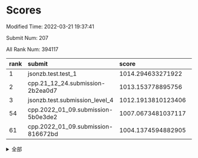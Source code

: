 # Scores

Modified Time: 2022-03-21 19:37:41

Submit Num: 207

All Rank Num: 394117

| rank |               submit               |       score        |       sigma        | pk_num |
| :--- | :--------------------------------- | :----------------- | :----------------- | :----- |
| 1    | jsonzb.test.test_1                 | 1014.294633271922  | 0.8223215085243432 | 7617   |
| 2    | cpp.21_12_24.submission-2b2ea0d7   | 1013.153778895756  | 0.800984954317247  | 7619   |
| 3    | jsonzb.test.submission_level_4     | 1012.1913810123406 | 0.8079044702683014 | 7617   |
| 54   | cpp.2022_01_09.submission-5b0e3de2 | 1007.0673481037117 | 0.7407852062512877 | 7615   |
| 61   | cpp.2022_01_09.submission-816672bd | 1004.1374594882905 | 0.7102648910280085 | 7614   |


<details>
<summary>全部</summary>

| rank |                 submit                 |       score        |       sigma        | pk_num |
| :--- | :------------------------------------- | :----------------- | :----------------- | :----- |
| 1    | jsonzb.test.test_1                     | 1014.294633271922  | 0.8223215085243432 | 7617   |
| 2    | cpp.21_12_24.submission-2b2ea0d7       | 1013.153778895756  | 0.800984954317247  | 7619   |
| 3    | jsonzb.test.submission_level_4         | 1012.1913810123406 | 0.8079044702683014 | 7617   |
| 4    | gobigger.level_3.submission_level_3_24 | 1011.7849045279748 | 0.7908835108896162 | 7618   |
| 5    | gobigger.level_3.submission_level_3_2  | 1011.3908383996504 | 0.7643331140885568 | 7615   |
| 6    | gobigger.level_3.submission_level_3_5  | 1011.1746975243191 | 0.7691417731289791 | 7618   |
| 7    | gobigger.level_3.submission_level_3_4  | 1011.1565088918603 | 0.764038311207129  | 7615   |
| 8    | gobigger.level_3.submission_level_3_15 | 1011.1174561731633 | 0.76926643341506   | 7615   |
| 9    | gobigger.level_3.submission_level_3_45 | 1011.0889104464677 | 0.7808733290416554 | 7619   |
| 10   | gobigger.level_3.submission_level_3_26 | 1010.7081578254198 | 0.7452965828611737 | 7611   |
| 11   | gobigger.level_3.submission_level_3_22 | 1010.6441070191286 | 0.7618084006368055 | 7619   |
| 12   | gobigger.level_3.submission_level_3_18 | 1010.6260834346031 | 0.7796140853689977 | 7614   |
| 13   | gobigger.level_3.submission_level_3_19 | 1010.5725467436746 | 0.772834922952898  | 7615   |
| 14   | gobigger.level_3.submission_level_3_27 | 1010.5630415423159 | 0.7854534575591092 | 7622   |
| 15   | gobigger.level_3.submission_level_3_12 | 1010.5383609633232 | 0.7482465485482126 | 7615   |
| 16   | gobigger.level_3.submission_level_3_37 | 1010.5197895361708 | 0.785599026199942  | 7613   |
| 17   | gobigger.level_3.submission_level_3_35 | 1010.451903441316  | 0.7619008770869596 | 7616   |
| 18   | gobigger.level_3.submission_level_3_42 | 1010.261469436757  | 0.7590381203874598 | 7617   |
| 19   | gobigger.level_3.submission_level_3_16 | 1010.2532910139678 | 0.7754497217322491 | 7620   |
| 20   | gobigger.level_3.submission_level_3_10 | 1010.2204246469381 | 0.7445864362936032 | 7613   |
| 21   | gobigger.level_3.submission_level_3_21 | 1010.1556151093234 | 0.7756303055828109 | 7621   |
| 22   | gobigger.level_3.submission_level_3_32 | 1010.1381109420148 | 0.7952626551092413 | 7621   |
| 23   | gobigger.level_3.submission_level_3_31 | 1010.1369069863757 | 0.7473346710304464 | 7614   |
| 24   | gobigger.level_3.submission_level_3_48 | 1010.1051084557837 | 0.7568223908845199 | 7620   |
| 25   | gobigger.level_3.submission_level_3_7  | 1010.1000058248209 | 0.7594843055865249 | 7614   |
| 26   | gobigger.level_3.submission_level_3_8  | 1010.0525788203097 | 0.7634111751710917 | 7615   |
| 27   | gobigger.level_3.submission_level_3_11 | 1009.9802626831039 | 0.7629024699721814 | 7616   |
| 28   | gobigger.level_3.submission_level_3_44 | 1009.9652149581319 | 0.755569169604826  | 7617   |
| 29   | gobigger.level_3.submission_level_3_20 | 1009.8655418871878 | 0.7434723568932089 | 7618   |
| 30   | gobigger.level_3.submission_level_3_43 | 1009.7999449067022 | 0.7467998129579039 | 7611   |
| 31   | gobigger.level_3.submission_level_3_1  | 1009.7981615521521 | 0.767157489534832  | 7612   |
| 32   | gobigger.level_3.submission_level_3_14 | 1009.7341745547626 | 0.7276132416281964 | 7621   |
| 33   | gobigger.level_3.submission_level_3_33 | 1009.6369291556404 | 0.7503343694902762 | 7618   |
| 34   | gobigger.level_3.submission_level_3_47 | 1009.6334806756009 | 0.74755094604676   | 7619   |
| 35   | gobigger.level_3.submission_level_3_9  | 1009.6163039964591 | 0.7681493737629045 | 7612   |
| 36   | gobigger.level_3.submission_level_3_40 | 1009.6000169679834 | 0.7335380828874278 | 7617   |
| 37   | gobigger.level_3.submission_level_3_0  | 1009.5461203276867 | 0.7248845037539244 | 7618   |
| 38   | gobigger.level_3.submission_level_3_41 | 1009.5360317920187 | 0.7608592816168415 | 7614   |
| 39   | gobigger.level_3.submission_level_3_3  | 1009.401275461808  | 0.7672340129335574 | 7615   |
| 40   | gobigger.level_3.submission_level_3_23 | 1009.3884712759807 | 0.7506835922288001 | 7617   |
| 41   | gobigger.level_3.submission_level_3_49 | 1009.3760911003878 | 0.7402366683403713 | 7613   |
| 42   | gobigger.level_3.submission_level_3_6  | 1009.3689212695114 | 0.7744082275196249 | 7616   |
| 43   | gobigger.level_3.submission_level_3_38 | 1009.080022488414  | 0.7580618440109574 | 7616   |
| 44   | gobigger.level_3.submission_level_3_13 | 1008.9381153278647 | 0.722819088009442  | 7614   |
| 45   | gobigger.level_3.submission_level_3_17 | 1008.9090112136104 | 0.74965262798282   | 7614   |
| 46   | gobigger.level_3.submission_level_3_34 | 1008.8673822037438 | 0.7637942764235119 | 7616   |
| 47   | gobigger.level_3.submission_level_3_29 | 1008.8117887176364 | 0.7490301305397603 | 7618   |
| 48   | gobigger.level_3.submission_level_3_30 | 1008.7941649349373 | 0.7425461618873442 | 7614   |
| 49   | gobigger.level_3.submission_level_3_46 | 1008.7711338785143 | 0.7468340091736425 | 7619   |
| 50   | gobigger.level_3.submission_level_3_28 | 1008.6380281533262 | 0.7300970385314887 | 7609   |
| 51   | gobigger.level_3.submission_level_3_39 | 1008.5524003971922 | 0.7374262613878484 | 7615   |
| 52   | gobigger.level_3.submission_level_3_36 | 1008.5463589761553 | 0.7636571029789909 | 7619   |
| 53   | gobigger.level_3.submission_level_3_25 | 1007.2049112364489 | 0.7382860886139527 | 7618   |
| 54   | cpp.2022_01_09.submission-5b0e3de2     | 1007.0673481037117 | 0.7407852062512877 | 7615   |
| 55   | gobigger.level_1.submission_level_1_26 | 1005.3314082878683 | 0.7190455112882203 | 7615   |
| 56   | gobigger.level_1.submission_level_1_27 | 1004.9047189181557 | 0.718750287587754  | 7618   |
| 57   | gobigger.level_1.submission_level_1_18 | 1004.9045761996033 | 0.7280248715428529 | 7615   |
| 58   | gobigger.level_1.submission_level_1_24 | 1004.6864875368419 | 0.7184917052643157 | 7613   |
| 59   | gobigger.level_1.submission_level_1_35 | 1004.5817872008216 | 0.7298782599271051 | 7618   |
| 60   | gobigger.level_1.submission_level_1_40 | 1004.4879842752812 | 0.735239818214632  | 7616   |
| 61   | cpp.2022_01_09.submission-816672bd     | 1004.1374594882905 | 0.7102648910280085 | 7614   |
| 62   | gobigger.level_1.submission_level_1_29 | 1004.0045083025709 | 0.7180750032230715 | 7615   |
| 63   | gobigger.level_1.submission_level_1_22 | 1003.9979398573291 | 0.7166840560090799 | 7616   |
| 64   | gobigger.level_1.submission_level_1_5  | 1003.9977853202378 | 0.7138164190777825 | 7618   |
| 65   | gobigger.level_1.submission_level_1_28 | 1003.9675337456501 | 0.7275123064109759 | 7613   |
| 66   | gobigger.level_1.submission_level_1_49 | 1003.8678709182752 | 0.7137007504105735 | 7614   |
| 67   | gobigger.level_1.submission_level_1_32 | 1003.8308581072654 | 0.7157043594189415 | 7615   |
| 68   | gobigger.level_1.submission_level_1_9  | 1003.7228879902199 | 0.7164384752264846 | 7615   |
| 69   | gobigger.level_1.submission_level_1_37 | 1003.6715192383997 | 0.7282741852541346 | 7614   |
| 70   | gobigger.level_1.submission_level_1_11 | 1003.6402878937221 | 0.716272282740727  | 7613   |
| 71   | gobigger.level_1.submission_level_1_21 | 1003.5897755635937 | 0.7171598670805093 | 7615   |
| 72   | gobigger.level_1.submission_level_1_43 | 1003.5640649725331 | 0.7097696417341195 | 7620   |
| 73   | gobigger.level_1.submission_level_1_16 | 1003.5554013651001 | 0.719214587919081  | 7614   |
| 74   | gobigger.level_1.submission_level_1_2  | 1003.547510895328  | 0.7098776907381555 | 7615   |
| 75   | gobigger.level_1.submission_level_1_1  | 1003.495719525793  | 0.7271214286827614 | 7611   |
| 76   | gobigger.level_1.submission_level_1_15 | 1003.4515921560169 | 0.7138745203161044 | 7612   |
| 77   | gobigger.level_1.submission_level_1_47 | 1003.4484712938861 | 0.7150592513123268 | 7619   |
| 78   | gobigger.level_1.submission_level_1_13 | 1003.4374616243867 | 0.7238301074532938 | 7611   |
| 79   | gobigger.level_1.submission_level_1_17 | 1003.4289262309015 | 0.7263751712958025 | 7618   |
| 80   | gobigger.level_1.submission_level_1_34 | 1003.3698061085614 | 0.7117318454637164 | 7617   |
| 81   | gobigger.level_1.submission_level_1_31 | 1003.2919022951463 | 0.7065267572414027 | 7615   |
| 82   | gobigger.level_1.submission_level_1_25 | 1003.2612807131753 | 0.7249288458520696 | 7615   |
| 83   | gobigger.level_1.submission_level_1_3  | 1003.2587245910582 | 0.7108466299156755 | 7614   |
| 84   | gobigger.level_1.submission_level_1_36 | 1003.2577054113179 | 0.7096015628130896 | 7615   |
| 85   | gobigger.level_1.submission_level_1_8  | 1003.2500151925922 | 0.7142706596060305 | 7613   |
| 86   | gobigger.level_1.submission_level_1_42 | 1003.2482154086398 | 0.7166667543654088 | 7617   |
| 87   | gobigger.level_1.submission_level_1_45 | 1003.2463864235372 | 0.7133277700324666 | 7618   |
| 88   | gobigger.level_1.submission_level_1_23 | 1003.1840805849813 | 0.7237156382431775 | 7616   |
| 89   | gobigger.level_1.submission_level_1_33 | 1003.1499099185736 | 0.7124339487788441 | 7615   |
| 90   | gobigger.level_1.submission_level_1_19 | 1003.1364557958809 | 0.7098934462726713 | 7615   |
| 91   | gobigger.level_1.submission_level_1_38 | 1003.1275066821499 | 0.716217770117854  | 7620   |
| 92   | gobigger.level_1.submission_level_1_4  | 1003.1073653823347 | 0.7198759529203218 | 7618   |
| 93   | gobigger.level_1.submission_level_1_6  | 1003.0999119260431 | 0.7216961879278943 | 7615   |
| 94   | gobigger.level_1.submission_level_1_30 | 1003.0696424482805 | 0.7150291719845614 | 7613   |
| 95   | gobigger.level_1.submission_level_1_20 | 1002.982717069986  | 0.7214001067419805 | 7615   |
| 96   | gobigger.level_1.submission_level_1_41 | 1002.9435386600793 | 0.7148270737464814 | 7617   |
| 97   | gobigger.level_1.submission_level_1_48 | 1002.8695336621226 | 0.7130981799766907 | 7611   |
| 98   | gobigger.level_1.submission_level_1_46 | 1002.7896023244128 | 0.7149771198598854 | 7608   |
| 99   | gobigger.level_1.submission_level_1_39 | 1002.7119955535364 | 0.7273868112889069 | 7618   |
| 100  | gobigger.level_1.submission_level_1_0  | 1002.5929670884175 | 0.7149506647247691 | 7611   |
| 101  | gobigger.level_1.submission_level_1_14 | 1002.5487057203775 | 0.7143252521275788 | 7611   |
| 102  | gobigger.level_1.submission_level_1_7  | 1002.530779828371  | 0.7161953944398807 | 7615   |
| 103  | gobigger.level_1.submission_level_1_10 | 1002.2747972063183 | 0.7101550739183596 | 7620   |
| 104  | gobigger.level_1.submission_level_1_44 | 1002.1985323983315 | 0.7092297202086041 | 7606   |
| 105  | gobigger.level_1.submission_level_1_12 | 1001.9391320145531 | 0.7118570158840279 | 7623   |
| 106  | gobigger.random.submission_random_28   | 997.7825653829121  | 0.7121986161347341 | 7622   |
| 107  | gobigger.random.submission_random_7    | 997.0146536918986  | 0.7102054268388052 | 7616   |
| 108  | gobigger.random.submission_random_43   | 996.9919710287802  | 0.7097901864690411 | 7620   |
| 109  | gobigger.random.submission_random_15   | 996.517374092524   | 0.712052229301923  | 7610   |
| 110  | gobigger.random.submission_random_5    | 996.5166389538979  | 0.7042947857332226 | 7613   |
| 111  | gobigger.random.submission_random_45   | 996.4311244597092  | 0.7061898682315357 | 7613   |
| 112  | gobigger.random.submission_random_8    | 996.4204472311079  | 0.7122998820120781 | 7613   |
| 113  | gobigger.random.submission_random_48   | 996.4185819996056  | 0.7130934992519297 | 7616   |
| 114  | gobigger.random.submission_random_47   | 996.3462385283689  | 0.7093259086338948 | 7616   |
| 115  | gobigger.random.submission_random_26   | 996.2867140368857  | 0.7055709082539512 | 7613   |
| 116  | gobigger.random.submission_random_32   | 996.2437959340464  | 0.7198880765364056 | 7614   |
| 117  | gobigger.random.submission_random_38   | 996.2013607925746  | 0.6883805387124456 | 7623   |
| 118  | gobigger.random.submission_random_20   | 996.1951278786457  | 0.7074094914992544 | 7616   |
| 119  | gobigger.random.submission_random_34   | 996.1797508048602  | 0.7079874897501467 | 7617   |
| 120  | gobigger.random.submission_random_19   | 996.1394116330331  | 0.7140003595487752 | 7614   |
| 121  | gobigger.random.submission_random_31   | 996.0867616140754  | 0.7082865827149393 | 7618   |
| 122  | gobigger.random.submission_random_25   | 996.0580812315123  | 0.6989978743819455 | 7614   |
| 123  | gobigger.random.submission_random_30   | 996.0330277146003  | 0.7122057375564338 | 7620   |
| 124  | gobigger.random.submission_random_13   | 996.0087757047875  | 0.7048426105723624 | 7617   |
| 125  | gobigger.random.submission_random_16   | 996.0087199287992  | 0.7338852426197005 | 7617   |
| 126  | gobigger.random.submission_random_46   | 995.9857497751465  | 0.702643715784231  | 7618   |
| 127  | gobigger.random.submission_random_27   | 995.9152886039012  | 0.7118966997783072 | 7617   |
| 128  | gobigger.random.submission_random_36   | 995.911580159241   | 0.6984499858843257 | 7619   |
| 129  | gobigger.random.submission_random_49   | 995.8656460780071  | 0.7032883306672154 | 7615   |
| 130  | gobigger.random.submission_random_18   | 995.7911324500784  | 0.7043757230000117 | 7614   |
| 131  | gobigger.random.submission_random_41   | 995.7905035540485  | 0.7058097150810324 | 7615   |
| 132  | gobigger.random.submission_random_40   | 995.7877094582849  | 0.6982160925615586 | 7616   |
| 133  | gobigger.random.submission_random_0    | 995.7796532185894  | 0.7031510695866239 | 7614   |
| 134  | gobigger.random.submission_random_39   | 995.7702624549369  | 0.7281341079094641 | 7614   |
| 135  | gobigger.random.submission_random_23   | 995.7683377598818  | 0.6967653720419382 | 7617   |
| 136  | gobigger.random.submission_random_3    | 995.7585340393249  | 0.7123515773446938 | 7611   |
| 137  | gobigger.random.submission_random_24   | 995.7163896347232  | 0.7013490615283905 | 7612   |
| 138  | gobigger.random.submission_random_6    | 995.6699693848462  | 0.6963830927447883 | 7616   |
| 139  | gobigger.random.submission_random_1    | 995.6383067811203  | 0.7101799252514217 | 7620   |
| 140  | gobigger.random.submission_random_37   | 995.6017026380965  | 0.7078906477586885 | 7614   |
| 141  | gobigger.random.submission_random_17   | 995.5962484757748  | 0.7159964232889264 | 7620   |
| 142  | gobigger.random.submission_random_4    | 995.5060882217922  | 0.7141244049855299 | 7615   |
| 143  | gobigger.random.submission_random_35   | 995.4866622057655  | 0.7036553046580073 | 7619   |
| 144  | gobigger.random.submission_random_10   | 995.3561406077702  | 0.7195439385071721 | 7618   |
| 145  | gobigger.random.submission_random_22   | 995.3066100789747  | 0.7204340352846206 | 7617   |
| 146  | gobigger.random.submission_random_33   | 995.2513070683274  | 0.7230638848660733 | 7620   |
| 147  | gobigger.random.submission_random_2    | 995.2343195253023  | 0.7108817097392749 | 7615   |
| 148  | gobigger.random.submission_random_9    | 995.2312097139996  | 0.7170548238346715 | 7616   |
| 149  | gobigger.random.submission_random_12   | 995.1808410795664  | 0.7203069275418875 | 7614   |
| 150  | gobigger.random.submission_random_14   | 995.1641739898067  | 0.7053079150537329 | 7614   |
| 151  | gobigger.random.submission_random_44   | 995.0502674300864  | 0.7135147299733011 | 7613   |
| 152  | gobigger.random.submission_random_11   | 995.0485470274973  | 0.7169828068034266 | 7619   |
| 153  | gobigger.random.submission_random_42   | 994.841318003603   | 0.7199783386075539 | 7614   |
| 154  | gobigger.random.submission_random_21   | 994.8217503260971  | 0.7129474439295045 | 7618   |
| 155  | gobigger.random.submission_random_29   | 994.3457891501484  | 0.7080483363602229 | 7619   |
| 156  | gobigger.level_2.submission_level_2_5  | 993.9914106984221  | 0.7247522721210858 | 7615   |
| 157  | gobigger.level_2.submission_level_2_44 | 993.8172857167382  | 0.7403518621717166 | 7618   |
| 158  | gobigger.level_2.submission_level_2_41 | 993.5051033763248  | 0.7242521672719985 | 7619   |
| 159  | gobigger.level_2.submission_level_2_18 | 993.503279425275   | 0.7233081927487268 | 7613   |
| 160  | gobigger.level_2.submission_level_2_35 | 993.4703762420444  | 0.7233909063509794 | 7620   |
| 161  | gobigger.level_2.submission_level_2_1  | 993.4565995373376  | 0.7295029010928893 | 7618   |
| 162  | gobigger.level_2.submission_level_2_32 | 993.1966835364979  | 0.7275310871175616 | 7618   |
| 163  | gobigger.level_2.submission_level_2_12 | 992.9326495484277  | 0.7624211320136137 | 7613   |
| 164  | gobigger.level_2.submission_level_2_13 | 992.8528299446442  | 0.7465173923515291 | 7616   |
| 165  | gobigger.level_2.submission_level_2_23 | 992.790236231191   | 0.7300750775411291 | 7612   |
| 166  | gobigger.level_2.submission_level_2_3  | 992.7409814817225  | 0.7289599530140372 | 7615   |
| 167  | gobigger.level_2.submission_level_2_48 | 992.6586038988503  | 0.7332313648378153 | 7617   |
| 168  | gobigger.level_2.submission_level_2_42 | 992.624782601059   | 0.7488030965374828 | 7619   |
| 169  | gobigger.level_2.submission_level_2_8  | 992.6227763869193  | 0.722776148117091  | 7617   |
| 170  | gobigger.level_2.submission_level_2_16 | 992.6048904930758  | 0.7384502884193515 | 7617   |
| 171  | gobigger.level_2.submission_level_2_11 | 992.5909159412747  | 0.7415079184781873 | 7616   |
| 172  | gobigger.level_2.submission_level_2_31 | 992.5381152339562  | 0.7414030645661682 | 7616   |
| 173  | gobigger.level_2.submission_level_2_33 | 992.5375677241985  | 0.7326296424159486 | 7616   |
| 174  | gobigger.level_2.submission_level_2_47 | 992.5368190082277  | 0.7462472437313452 | 7613   |
| 175  | gobigger.level_2.submission_level_2_28 | 992.5328338852048  | 0.7478306150235725 | 7619   |
| 176  | gobigger.level_2.submission_level_2_25 | 992.5110445850685  | 0.7559681291974943 | 7616   |
| 177  | gobigger.level_2.submission_level_2_40 | 992.4646769799289  | 0.7440200959372089 | 7620   |
| 178  | gobigger.level_2.submission_level_2_34 | 992.4481253666543  | 0.7416950892253746 | 7616   |
| 179  | gobigger.level_2.submission_level_2_9  | 992.3051282056673  | 0.7517487221041306 | 7612   |
| 180  | gobigger.level_2.submission_level_2_22 | 992.2659331568057  | 0.7426891739961797 | 7618   |
| 181  | gobigger.level_2.submission_level_2_37 | 992.2151921800825  | 0.7356150275559589 | 7615   |
| 182  | gobigger.level_2.submission_level_2_43 | 992.1710874553555  | 0.7530344174438816 | 7615   |
| 183  | gobigger.level_2.submission_level_2_17 | 992.1474185370497  | 0.7409691627644832 | 7618   |
| 184  | gobigger.level_2.submission_level_2_46 | 992.1287942319948  | 0.7607539385917841 | 7618   |
| 185  | gobigger.level_2.submission_level_2_39 | 992.1035340834137  | 0.7441539999276395 | 7623   |
| 186  | gobigger.level_2.submission_level_2_20 | 992.0222708786948  | 0.734239709602759  | 7611   |
| 187  | gobigger.level_2.submission_level_2_10 | 991.9641847365324  | 0.7486669156496999 | 7611   |
| 188  | gobigger.level_2.submission_level_2_6  | 991.930623887102   | 0.7472824746311683 | 7614   |
| 189  | gobigger.level_2.submission_level_2_19 | 991.9068529321481  | 0.7555377584624398 | 7619   |
| 190  | gobigger.level_2.submission_level_2_49 | 991.8516245766359  | 0.7360507368385055 | 7613   |
| 191  | gobigger.level_2.submission_level_2_24 | 991.7948654042118  | 0.7392584402713386 | 7619   |
| 192  | gobigger.level_2.submission_level_2_7  | 991.7276664624752  | 0.7519064017384086 | 7617   |
| 193  | gobigger.level_2.submission_level_2_21 | 991.7012172933879  | 0.7518477941559524 | 7618   |
| 194  | gobigger.level_2.submission_level_2_0  | 991.6051853002209  | 0.7534733289077848 | 7613   |
| 195  | gobigger.level_2.submission_level_2_4  | 991.5058384253425  | 0.7453465257897518 | 7614   |
| 196  | gobigger.level_2.submission_level_2_30 | 991.4431111093459  | 0.7508573488329697 | 7619   |
| 197  | gobigger.level_2.submission_level_2_45 | 991.387387423796   | 0.7248234038571248 | 7617   |
| 198  | gobigger.level_2.submission_level_2_15 | 991.3583994413817  | 0.7506235806878212 | 7613   |
| 199  | gobigger.level_2.submission_level_2_36 | 991.2905738657339  | 0.7349816418033129 | 7615   |
| 200  | gobigger.level_2.submission_level_2_26 | 991.2695640105429  | 0.7435411922821712 | 7614   |
| 201  | gobigger.level_2.submission_level_2_2  | 990.9915341509427  | 0.7903823963075892 | 7616   |
| 202  | gobigger.level_2.submission_level_2_27 | 990.9040400411516  | 0.7445999386225004 | 7615   |
| 203  | gobigger.level_2.submission_level_2_14 | 990.8437031706303  | 0.7566880415624222 | 7615   |
| 204  | gobigger.level_2.submission_level_2_38 | 990.7079969256274  | 0.7555077799595514 | 7614   |
| 205  | gobigger.level_2.submission_level_2_29 | 990.5801743813374  | 0.7813007685161649 | 7610   |
| 206  | gobigger.none.submission_none_0        | 974.9302075070854  | 1.5845194196258432 | 7617   |
| 207  | gobigger.none.submission_none_1        | 973.6680722569128  | 1.695480235317659  | 7612   |

</details>